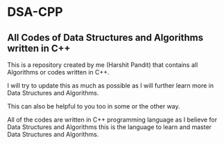 # DSA-CPP
## All Codes of Data Structures and Algorithms written in C++


This is a repository created by me (Harshit Pandit) that contains all Algorithms or codes written in C++.

I will try to update this as much as possible as I will further learn more in Data Structures and Algorithms.

This can also be helpful to you too in some or the other way.

All of the codes are written in C++ programming language as I believe for Data Structures and Algorithms this is the language to learn and master Data Structures and Algorithms.

